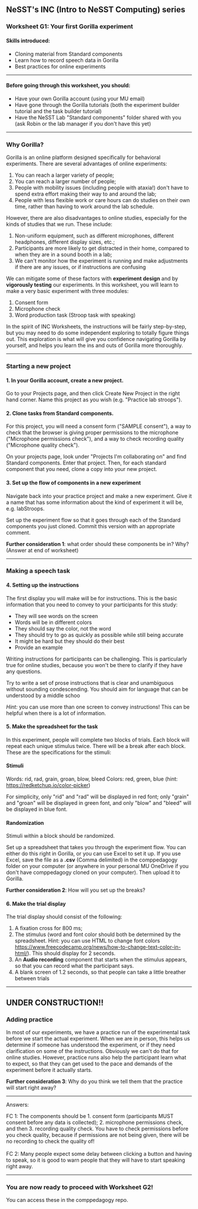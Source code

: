 ## NeSST's INC (Intro to NeSST Computing) series
### Worksheet G1: Your first Gorilla experiment

#### Skills introduced: 
* Cloning material from Standard components
* Learn how to record speech data in Gorilla
* Best practices for online experiments

----------------------------------------------------------------------------------
#### Before going through this worksheet, you should:
* Have your own Gorilla account (using your MU email) 
* Have gone through the Gorilla tutorials (both the experiment builder tutorial and the task builder tutorial)
* Have the NeSST Lab "Standard components" folder shared with you (ask Robin or the lab manager if you don't have this yet) 
----------------------------------------------------------------------------------
### Why Gorilla?

Gorilla is an online platform designed specifically for behavioral experiments. There are several advantages of online experiments: <br>
1. You can reach a larger variety of people;
2. You can reach a larger number of people;
3. People with mobility issues (including people with ataxia!) don't have to spend extra effort making their way to and around the lab;
4. People with less flexible work or care hours can do studies on their own time, rather than having to work around the lab schedule.

However, there are also disadvantages to online studies, especially for the kinds of studies that we run. These include: <br>
1. Non-uniform equipment, such as different microphones, different headphones, different display sizes, etc.; 
2. Participants are more likely to get distracted in their home, compared to when they are in a sound booth in a lab; 
3. We can't monitor how the experiment is running and make adjustments if there are any issues, or if instructions are confusing

We can mitigate some of these factors with **experiment design** and by **vigorously testing** our experiments. In this worksheet, you will learn to make a very basic experiment with three modules: 
1. Consent form
2. Microphone check
3. Word production task (Stroop task with speaking)

In the spirit of INC Worksheets, the instructions will be fairly step-by-step, but you may need to do some independent exploring to totally figure things out. This exploration is what will give you confidence navigating Gorilla by yourself, and helps you learn the ins and outs of Gorilla more thoroughly. 

----------------------------
### Starting a new project

#### 1. In your Gorilla account, create a new project. 

Go to your Projects page, and then click Create New Project in the right hand corner. Name this project as you wish (e.g. "Practice lab stroops"). 

#### 2. Clone tasks from Standard components. 

For this project, you will need a consent form ("SAMPLE consent"), a way to check that the browser is giving proper permissions to the microphone ("Microphone permissions check"), and a way to check recording quality ("Microphone quality check"). 

On your projects page, look under "Projects I'm collaborating on" and find Standard components. Enter that project. Then, for each standard component that you need, clone a copy into your new project. 

#### 3. Set up the flow of components in a new experiment

Navigate back into your practice project and make a new experiment. Give it a name that has some information about the kind of experiment it will be, e.g. labStroops. 

Set up the experiment flow so that it goes through each of the Standard components you just cloned. Commit this version with an appropriate comment. 

**Further consideration 1**: what order should these components be in? Why? (Answer at end of worksheet) 

----------------------------
### Making a speech task 

#### 4. Setting up the instructions

The first display you will make will be for instructions. This is the basic information that you need to convey to your participants for this study: 
* They will see words on the screen
* Words will be in different colors
* They should say the color, not the word
* They should try to go as quickly as possible while still being accurate 
* It might be hard but they should do their best
* Provide an example

Writing instructions for participants can be challenging. This is particularly true for online studies, because you won't be there to clarify if they have any questions. 

Try to write a set of prose instructions that is clear and unambiguous without sounding condescending. You should aim for language that can be understood by a middle schoo

_Hint:_ you can use more than one screen to convey instructions! This can be helpful when there is a lot of information. 

#### 5. Make the spreadsheet for the task
In this experiment, people will complete two blocks of trials. Each block will repeat each unique stimulus twice. There will be a break after each block. These are the specifications for the stimuli: 

#### Stimuli
Words: rid, rad, grain, groan, blow, bleed
Colors: red, green, blue (hint: https://redketchup.io/color-picker) 

For simplicity, only "rid" and "rad" will be displayed in red font; only "grain" and "groan" will be displayed in green font, and only "blow" and "bleed" will be displayed in blue font. 

#### Randomization
Stimuli within a block should be randomized. 

Set up a spreadsheet that takes you through the experiment flow. You can either do this right in Gorilla, or you can use Excel to set it up. If you use Excel, save the file as a **.csv** (Comma delimited) in the comppedagogy folder on your computer (or anywhere in your personal MU OneDrive if you don't have comppedagogy cloned on your computer). Then upload it to Gorilla. 

**Further consideration 2**: How will you set up the breaks? 

#### 6. Make the trial display

The trial display should consist of the following: 
1. A fixation cross for 800 ms;
2. The stimulus (word and font color should both be determined by the spreadsheet. Hint: you can use HTML to change font colors https://www.freecodecamp.org/news/how-to-change-text-color-in-html/). This should display for 2 seconds. 
3. An **Audio recording** component that starts when the stimulus appears, so that you can record what the participant says. 
4. A blank screen of 1.2 seconds, so that people can take a little breather between trials



----------------------------------
## UNDER CONSTRUCTION!! 

### Adding practice 

In most of our experiments, we have a practice run of the experimental task before we start the actual experiment. When we are in person, this helps us determine if someone has understood the experiment, or if they need clarification on some of the instructions. Obviously we can't do that for online studies. However, practice runs also help the participant learn what to expect, so that they can get used to the pace and demands of the experiment before it actually starts. 

**Further consideration 3**: Why do you think we tell them that the practice will start right away? 






----------------------------------
Answers: 

FC 1: The components should be 1. consent form (participants MUST consent before any data is collected); 2. microphone permissions check, and then 3. recording quality check. You have to check permissions before you check quality, because if permissions are not being given, there will be no recording to check the quality of!
<br><br>
FC 2: Many people expect some delay between clicking a button and having to speak, so it is good to warn people that they will have to start speaking right away. 




----------------------------------
### You are now ready to proceed with Worksheet G2! 
You can access these in the comppedagogy repo. 
